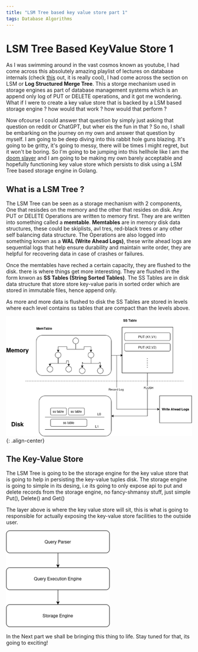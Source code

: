 ```yaml
---
title: "LSM Tree based key value store part 1"
tags: Database Algorithms
---
```


# LSM Tree Based KeyValue Store 1 

As I was swimming around in the vast cosmos known as youtube, I had come across this absolutely amazing playlist of lectures on database internals (check [this](https://www.youtube.com/watch?v=otE2WvX3XdQ&list=PLSE8ODhjZXjYDBpQnSymaectKjxCy6BYq) out, it is really cool), I had come across the section on LSM or **Log Structured Merge Tree**. This a storge mechanism used in storage engines as part of database management systems which is an append only log of PUT or DELETE operations, and it got me wondering. What if I were to create a key value store that is backed by a LSM based storage engine ? how would that work ? how would that perform ?

Now ofcourse I could answer that question by simply just asking that question on reddit or ChatGPT, but wher eis the fun in that ? So no, I shall be embarking on the journey on my own and answer that question by myself. I am going to be deep diving into this rabbit hole guns blazing. It's going to be gritty, it's going to messy, there will be times I might regret, but it won't be boring. So I'm going to be jumping into this hellhole like I am the [doom slayer](https://doom.fandom.com/wiki/Doom_Slayer) and I am going to be making my own barely acceptable and hopefully functioning key value store which persists to disk using a LSM Tree based storage engine in Golang.

## What is a LSM Tree ?

The LSM Tree can be seen as a storage mechanism with 2 components, One that resisdes on the memory and the other that resides on disk. Any PUT or DELETE Operations are written to memory first. They are are written into something called a **memtable**. **Memtables** are in memory disk data structures, these could be skiplists, avl tres, red-black trees or any other self balancing data structure. The Operations are also logged into something known as a **WAL (Write Ahead Logs)**, these write ahead logs are sequential logs that help ensure durability and maintain write order, they are helpful for recovering data in case of crashes or failures. 

Once the memtables have reched a certain capacity, they are flushed to the disk. there is where things get more interesting. They are flushed in the form knwon as **SS Tables (String Sorted Tables)**. The SS Tables are in disk data structure that store store key-value paris in sorted order which are stored in immutable files, hence append only. 

As more and more data is flushed to disk the SS Tables are stored in levels where each level contains ss tables that are compact than the levels above. 

![LSM Tree](/assets/images/Untitled%20Diagram.drawio.png){: .align-center}

## The Key-Value Store

The LSM Tree is going to be the storage engine for the key value store that is going to help in persisting the key-value tuples disk. The storage engine is going to simple in its desing, i.e its going to only expose api to put and delete records from the storage engine, no fancy-shmansy stuff, just simple Put(), Delete() and Get()

The layer above is where the key value store will sit, this is what is going to responsible for actually exposing the key-value store facilities to the outside user. 

![LSM Tree](/assets/images/key-value-store-architecture.png)

In the Next part we shall be bringing this thing to life. Stay tuned for that, its going to exciting!